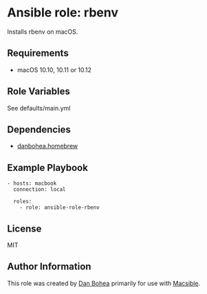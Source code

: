 # Ansible role: rbenv

Installs rbenv on macOS.


## Requirements

- macOS 10.10, 10.11 or 10.12


## Role Variables

See defaults/main.yml


## Dependencies

- [danbohea.homebrew](https://galaxy.ansible.com/danbohea/homebrew)


## Example Playbook

```
- hosts: macbook
  connection: local

  roles:
    - role: ansible-role-rbenv
```

## License

MIT


## Author Information

This role was created by [Dan Bohea](http://bohea.co.uk) primarily for use with [Macsible](https://github.com/macsible/macsible).
